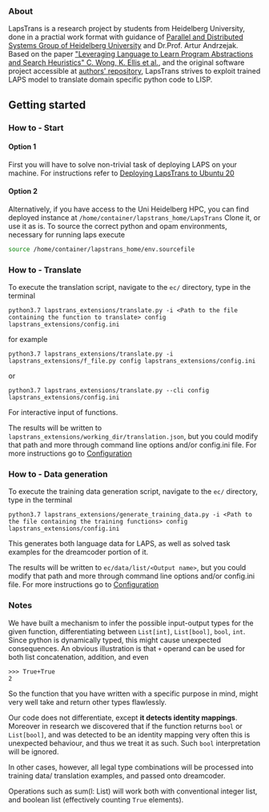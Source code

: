 ### About

LapsTrans is a research project by students from Heidelberg University, done in a practial work format with guidance of [Parallel and Distributed Systems Group of Heidelberg University](https://pvs.ifi.uni-heidelberg.de/home) and Dr.Prof. Artur Andrzejak.  
Based on the paper ["Leveraging Language to Learn Program Abstractions and Search Heuristics" C. Wong, K. Ellis et al.](https://arxiv.org/abs/2106.11053), 
and the original software project accessible at [authors' repository](https://github.com/ellisk42/ec), LapsTrans strives to exploit trained LAPS model to translate domain specific python code to LISP.

## Getting started

### How to - Start

#### Option 1
First you will have to solve non-trivial task of deploying LAPS on your machine. For instructions refer to [Deploying LapsTrans to Ubuntu 20](https://lapstrans.readthedocs.io/en/latest/docs/For_developers/Deploying_LapsTrans_to_Ubuntu_20.html)

#### Option 2
Alternatively, if you have access to the Uni Heidelberg HPC, you can find deployed instance at `/home/container/lapstrans_home/LapsTrans`
Clone it, or use it as is. To source the correct python and opam environments, necessary for running laps execute
```sh
source /home/container/lapstrans_home/env.sourcefile
```

### How to - Translate

To execute the translation script, navigate to the `ec/` directory, type in the terminal
```
python3.7 lapstrans_extensions/translate.py -i <Path to the file containing the function to translate> config lapstrans_extensions/config.ini
```
for example
```
python3.7 lapstrans_extensions/translate.py -i lapstrans_extensions/f_file.py config lapstrans_extensions/config.ini
```
or 
```
python3.7 lapstrans_extensions/translate.py --cli config lapstrans_extensions/config.ini
```

For interactive input of functions.

The results will be written to `lapstrans_extensions/working_dir/translation.json`, but you could modify that path and more through command line options and/or config.ini file.
For more instructions go to [Configuration](https://lapstrans.readthedocs.io/en/latest/docs/Configuration.html)

### How to - Data generation

To execute the training data generation script, navigate to the `ec/` directory, type in the terminal
```
python3.7 lapstrans_extensions/generate_training_data.py -i <Path to the file containing the training functions> config lapstrans_extensions/config.ini
```

This generates both language data for LAPS, as well as solved task examples for the dreamcoder portion of it.

The results will be written to `ec/data/list/<Output name>`, but you could modify that path and more through command line options and/or config.ini file.
For more instructions go to [Configuration](https://lapstrans.readthedocs.io/en/latest/docs/Configuration.html)

### Notes

We have built a mechanism to infer the possible input-output types for the given function, differentiating between `List[int]`, `List[bool]`, `bool`, `int`.
Since python is dynamically typed, this might cause unexpected consequences. An obvious illustration is that `+` operand can be used for both list concatenation, addition, and even
```
>>> True+True
2
```
So the function that you have written with a specific purpose in mind, might very well take and return other types flawlessly.

Our code does not differentiate, except **it detects identity mappings**. Moreover in research we discovered that if the function returns `bool` or `List[bool]`, and was detected to be an identity mapping very often this is unexpected behaviour, and thus we treat it as such. Such `bool` interpretation will be ignored.

In other cases, however, all legal type combinations will be processed into training data/ translation examples, and passed onto dreamcoder.

Operations such as sum(l: List) will work both with conventional integer list, and boolean list (effectively counting `True` elements).
